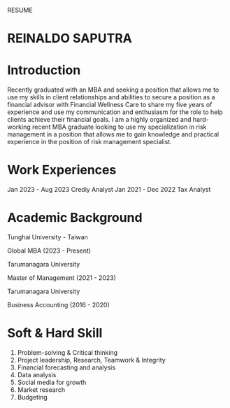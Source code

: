 RESUME

# REINALDO SAPUTRA

# Introduction

Recently graduated with an MBA and seeking a position that allows me to use my skills in client relationships and abilities to secure a position as a financial advisor with Financial Wellness Care to share my five years of experience and use my communication and enthusiasm for the role to help clients achieve their financial goals. I am a highly organized and hard-working recent MBA graduate looking to use my specialization in risk management in a position that allows me to gain knowledge and practical experience in the position of risk management specialist.

# Work Experiences

Jan 2023 - Aug 2023 Crediy Analyst
Jan 2021 - Dec 2022 Tax Analyst

# Academic Background

Tunghai University - Taiwan

Global MBA (2023 - Present)

Tarumanagara University

Master of Management (2021 - 2023)

Tarumanagara University

Business Accounting (2016 - 2020)

# Soft & Hard Skill

1. Problem-solving & Critical thinking
2. Project leadership, Research, Teamwork & Integrity
3. Financial forecasting and analysis
4. Data analysis
5. Social media for growth
6. Market research
7. Budgeting


